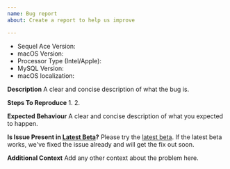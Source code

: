 ```yaml
---
name: Bug report
about: Create a report to help us improve

---
```


<!-- Please search existing issues to avoid creating duplicates. -->

- Sequel Ace Version:
- macOS Version:
- Processor Type (Intel/Apple):
- MySQL Version:
- macOS localization:

**Description**
A clear and concise description of what the bug is.

**Steps To Reproduce**
1.
2.

**Expected Behaviour**
A clear and concise description of what you expected to happen.

**Is Issue Present in [Latest Beta](https://github.com/Sequel-Ace/Sequel-Ace/releases)?**
Please try the [latest beta](https://github.com/Sequel-Ace/Sequel-Ace/releases). If the latest beta works, we've fixed the issue already and will get the fix out soon.

**Additional Context**
Add any other context about the problem here.

<!-- Please include any screenshots and crash logs that might help investigating and addressing the issue. -->
